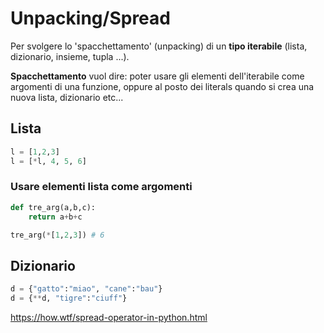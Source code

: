 # Unpacking/Spread

Per svolgere lo 'spacchettamento' (unpacking) di un **tipo iterabile**
(lista, dizionario, insieme, tupla ...). 

**Spacchettamento** vuol dire: poter usare gli elementi dell'iterabile come argomenti di una funzione, oppure al posto dei literals quando si crea una nuova lista, dizionario etc...

## Lista

```python
l = [1,2,3]
l = [*l, 4, 5, 6]
```

### Usare elementi lista come argomenti

```python
def tre_arg(a,b,c):
    return a+b+c

tre_arg(*[1,2,3]) # 6
```

## Dizionario

```python
d = {"gatto":"miao", "cane":"bau"}
d = {**d, "tigre":"ciuff"}
```



https://how.wtf/spread-operator-in-python.html